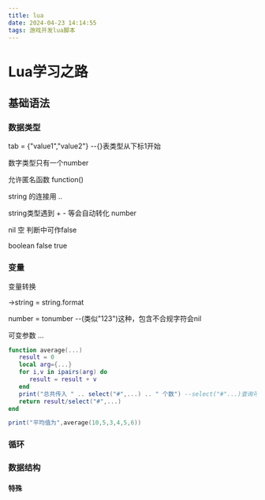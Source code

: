 ```yaml
---
title: lua
date: 2024-04-23 14:14:55
tags: 游戏开发lua脚本
---
```

# Lua学习之路

## 基础语法

### 数据类型

tab = {"value1","value2"}  --{}表类型从下标1开始

数字类型只有一个number

允许匿名函数 function() 

string 的连接用  ..

string类型遇到 + - 等会自动转化 number

nil 空 判断中可作false

boolean   false true

### 变量

变量转换

 ->string    = string.format

number  = tonumber  --(类似"123")这种，包含不合规字符会nil

可变参数 ...

```lua
function average(...)
   result = 0
   local arg={...}
   for i,v in ipairs(arg) do
      result = result + v
   end
   print("总共传入 " .. select("#",...) .. " 个数") --select("#"...)查询可变参数数量
   return result/select("#",...)
end

print("平均值为",average(10,5,3,4,5,6))
```

### 循环

### 数据结构

#### 特殊
